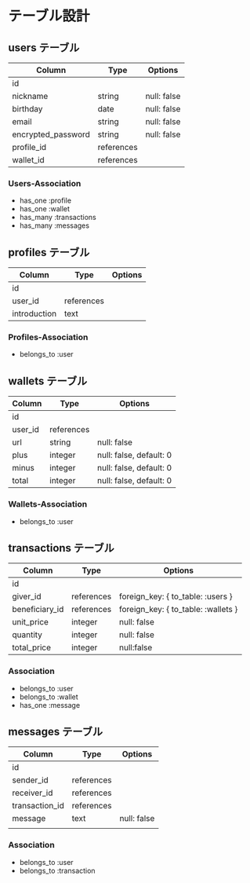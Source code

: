 # テーブル設計

## users テーブル

| Column             | Type       | Options     |
| ------------------ | ---------- | ----------- |
| id                 |            |             |
| nickname           | string     | null: false |
| birthday           | date       | null: false |
| email              | string     | null: false |
| encrypted_password | string     | null: false |
| profile_id         | references |             |
| wallet_id          | references |             |

### Users-Association

- has_one :profile
- has_one :wallet
- has_many :transactions
- has_many :messages

## profiles テーブル

| Column       | Type       | Options |
| ------------ | ---------- | ------- |
| id           |            |         |
| user_id      | references |         |
| introduction | text       |         |

### Profiles-Association

- belongs_to :user

## wallets テーブル

| Column  | Type       | Options                 |
| ------- | ---------- | ----------------------- |
| id      |            |                         |
| user_id | references |                         |
| url     | string     | null: false             |
| plus    | integer    | null: false, default: 0 |
| minus   | integer    | null: false, default: 0 |
| total   | integer    | null: false, default: 0 |

### Wallets-Association

- belongs_to :user

## transactions テーブル

| Column         | Type       | Options                             |
| -------------- | ---------- | ----------------------------------- |
| id             |            |                                     |
| giver_id       | references | foreign_key: { to_table: :users }   |
| beneficiary_id | references | foreign_key: { to_table: :wallets } |
| unit_price     | integer    | null: false                         |
| quantity       | integer    | null: false                         |
| total_price    | integer    | null:false                          |

### Association

- belongs_to :user
- belongs_to :wallet
- has_one :message

## messages テーブル

| Column         | Type       | Options     |
| -------------- | ---------- | ----------- |
| id             |            |             |
| sender_id      | references |             |
| receiver_id    | references |             |
| transaction_id | references |             |
| message        | text       | null: false |
|                |            |             |

### Association

- belongs_to :user
- belongs_to :transaction

